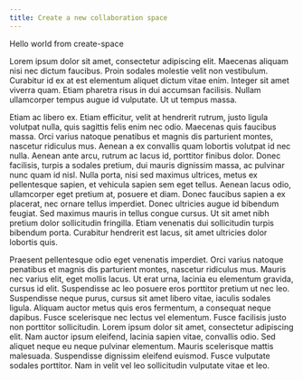 ```yaml
---
title: Create a new collaboration space
---
```


Hello world from create-space

Lorem ipsum dolor sit amet, consectetur adipiscing elit. Maecenas aliquam nisi nec dictum faucibus. Proin sodales molestie velit non vestibulum. Curabitur id ex at est elementum aliquet dictum vitae enim. Integer sit amet viverra quam. Etiam pharetra risus in dui accumsan facilisis. Nullam ullamcorper tempus augue id vulputate. Ut ut tempus massa.

Etiam ac libero ex. Etiam efficitur, velit at hendrerit rutrum, justo ligula volutpat nulla, quis sagittis felis enim nec odio. Maecenas quis faucibus massa. Orci varius natoque penatibus et magnis dis parturient montes, nascetur ridiculus mus. Aenean a ex convallis quam lobortis volutpat id nec nulla. Aenean ante arcu, rutrum ac lacus id, porttitor finibus dolor. Donec facilisis, turpis a sodales pretium, dui mauris dignissim massa, ac pulvinar nunc quam id nisl. Nulla porta, nisi sed maximus ultrices, metus ex pellentesque sapien, et vehicula sapien sem eget tellus. Aenean lacus odio, ullamcorper eget pretium at, posuere et diam. Donec faucibus sapien a ex placerat, nec ornare tellus imperdiet. Donec ultricies augue id bibendum feugiat. Sed maximus mauris in tellus congue cursus. Ut sit amet nibh pretium dolor sollicitudin fringilla. Etiam venenatis dui sollicitudin turpis bibendum porta. Curabitur hendrerit est lacus, sit amet ultricies dolor lobortis quis.

Praesent pellentesque odio eget venenatis imperdiet. Orci varius natoque penatibus et magnis dis parturient montes, nascetur ridiculus mus. Mauris nec varius elit, eget mollis lacus. Ut erat urna, lacinia eu elementum gravida, cursus id elit. Suspendisse ac leo posuere eros porttitor pretium ut nec leo. Suspendisse neque purus, cursus sit amet libero vitae, iaculis sodales ligula. Aliquam auctor metus quis eros fermentum, a consequat neque dapibus. Fusce scelerisque nec lectus vel elementum. Fusce facilisis justo non porttitor sollicitudin. Lorem ipsum dolor sit amet, consectetur adipiscing elit. Nam auctor ipsum eleifend, lacinia sapien vitae, convallis odio. Sed aliquet neque eu neque pulvinar elementum. Mauris scelerisque mattis malesuada. Suspendisse dignissim eleifend euismod. Fusce vulputate sodales porttitor. Nam in velit vel leo sollicitudin vulputate vitae et leo.
